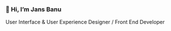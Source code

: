 <h3> 👋 Hi, I’m Jans Banu </h3>
<p>User Interface & User Experience Designer / Front End Developer</p>


<!---
jansuxui/jansuxui is a ✨ special ✨ repository because its `README.md` (this file) appears on your GitHub profile.
You can click the Preview link to take a look at your changes.
--->

